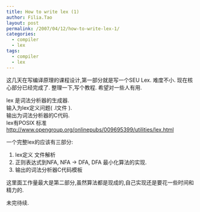 ```yaml
---
title: How to write lex (1)
author: Filia.Tao
layout: post
permalink: /2007/04/12/how-to-write-lex-1/
categories:
  - compiler
  - lex
tags:
  - compiler
  - lex
---
```

这几天在写编译原理的课程设计,第一部分就是写一个SEU Lex. 难度不小. 现在核心部分已经完成了. 整理一下,写个教程. 希望对一些人有用.

lex 是词法分析器的生成器.  
输入为lex定义问题( .l文件 ).  
输出为词法分析器的C代码.  
lex有POSIX 标准  
<a href="http://www.opengroup.org/onlinepubs/009695399/utilities/lex.html" title="lex Posix 标准" target="_blank">http://www.opengroup.org/onlinepubs/009695399/utilities/lex.html<br /> </a>

一个完整lex的应该有三部分:

  1. lex定义 文件解析
  2. 正则表达式到NFA, NFA -> DFA, DFA 最小化算法的实现.
  3. 输出的词法分析器C代码模板

这里面工作量最大是第二部分,虽然算法都是现成的,自己实现还是要花一些时间和精力的.

未完待续.
